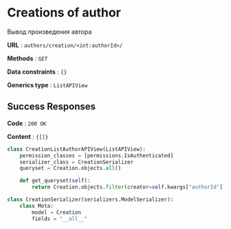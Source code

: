 # Creations of author

Вывод произведения автора

**URL** : `authors/creation/<int:authorId>/`

**Methods** : `GET`

**Data constraints** : `{}`

**Generics type** : `ListAPIView`

## Success Responses

**Code** : `200 OK`

**Content** : `{[]}`

```python
class CreationListAuthorAPIView(ListAPIView):
    permission_classes = [permissions.IsAuthenticated]
    serializer_class = CreationSerializer
    queryset = Creation.objects.all()

    def get_queryset(self):
        return Creation.objects.filter(creator=self.kwargs["authorId"])
```

```python
class CreationSerializer(serializers.ModelSerializer):
    class Meta:
        model = Creation
        fields = "__all__"
```